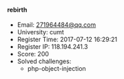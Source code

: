 #### rebirth  

* Email: 271964484@qq.com  
* University: cumt  
* Register Time: 2017-07-12 16:29:21  
* Register IP: 118.194.241.3  
* Score: 200  
* Solved challenges: 
  * php-object-injection  
